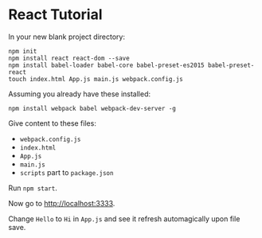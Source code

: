 # React Tutorial

In your new blank project directory: 

```
npm init
npm install react react-dom --save
npm install babel-loader babel-core babel-preset-es2015 babel-preset-react
touch index.html App.js main.js webpack.config.js
```

Assuming you already have these installed:

```
npm install webpack babel webpack-dev-server -g
```

Give content to these files:

* `webpack.config.js`
* `index.html`
* `App.js`
* `main.js`
* `scripts` part to `package.json`

Run `npm start`.

Now go to [http://localhost:3333](http://localhost:3333).

Change `Hello` to `Hi` in `App.js` and see it refresh automagically upon file save.